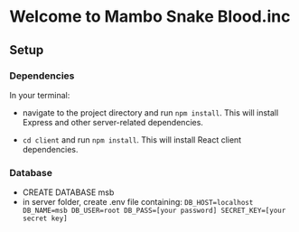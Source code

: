 # Welcome to Mambo Snake Blood.inc

## Setup
### Dependencies
In your terminal:
- navigate to the project directory and run `npm install`. This will install Express and other server-related dependencies.

- `cd client` and run `npm install`. This will install React client dependencies.

### Database
- CREATE DATABASE msb
- in server folder, create .env file containing:
`DB_HOST=localhost
DB_NAME=msb
DB_USER=root
DB_PASS=[your password]
SECRET_KEY=[your secret key]`
